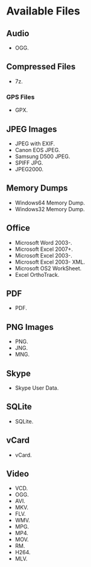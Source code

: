 # Available Files

## Audio

+ OGG.
      
## Compressed Files 

+ 7z.

### GPS Files        

+ GPX.

## JPEG Images

+ JPEG with EXIF.
+ Canon EOS JPEG.
+ Samsung D500 JPEG.
+ SPIFF JPG.
+ JPEG2000.

## Memory Dumps

+ Windows64 Memory Dump.
+ Windows32 Memory Dump.

## Office

+ Microsoft Word 2003-.
+ Microsoft Excel 2007+.
+ Microsoft Excel 2003-.
+ Microsoft Excel 2003- XML.
+ Microsoft OS2 WorkSheet.
+ Excel OrthoTrack.

## PDF

+ PDF.

## PNG Images

+ PNG.
+ JNG.
+ MNG.

## Skype

+ Skype User Data.

## SQLite

+ SQLite.

## vCard

+ vCard.

## Video      

+ VCD.
+ OGG.
+ AVI.
+ MKV.
+ FLV.
+ WMV.
+ MPG.
+ MP4.
+ MOV.
+ RM.
+ H264.
+ MLV.
